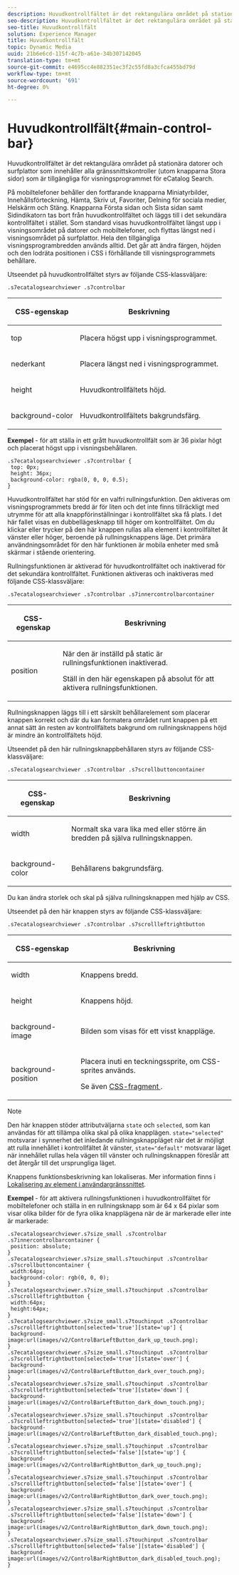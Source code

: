 ```yaml
---
description: Huvudkontrollfältet är det rektangulära området på stationära datorer och surfplattor som innehåller alla gränssnittskontroller (utom knapparna Stora sidor) som är tillgängliga för visningsprogrammet för eCatalog Search.
seo-description: Huvudkontrollfältet är det rektangulära området på stationära datorer och surfplattor som innehåller alla gränssnittskontroller (utom knapparna Stora sidor) som är tillgängliga för visningsprogrammet för eCatalog Search.
seo-title: Huvudkontrollfält
solution: Experience Manager
title: Huvudkontrollfält
topic: Dynamic Media
uuid: 21b6e6cd-115f-4c7b-a61e-34b307142045
translation-type: tm+mt
source-git-commit: e4695cc4e882351ec3f2c55fd8a3cfca455bd79d
workflow-type: tm+mt
source-wordcount: '691'
ht-degree: 0%

---
```



# Huvudkontrollfält{#main-control-bar}

Huvudkontrollfältet är det rektangulära området på stationära datorer och surfplattor som innehåller alla gränssnittskontroller (utom knapparna Stora sidor) som är tillgängliga för visningsprogrammet för eCatalog Search.

På mobiltelefoner behåller den fortfarande knapparna Miniatyrbilder, Innehållsförteckning, Hämta, Skriv ut, Favoriter, Delning för sociala medier, Helskärm och Stäng. Knapparna Första sidan och Sista sidan samt Sidindikatorn tas bort från huvudkontrollfältet och läggs till i det sekundära kontrollfältet i stället. Som standard visas huvudkontrollfältet längst upp i visningsområdet på datorer och mobiltelefoner, och flyttas längst ned i visningsområdet på surfplattor. Hela den tillgängliga visningsprogrambredden används alltid. Det går att ändra färgen, höjden och den lodräta positionen i CSS i förhållande till visningsprogrammets behållare.

Utseendet på huvudkontrollfältet styrs av följande CSS-klassväljare:

`.s7ecatalogsearchviewer .s7controlbar`

<table id="table_2C8D322F57114A72B43053CB4539C65C"> 
 <thead> 
  <tr> 
   <th colname="col1" class="entry"> <p> CSS-egenskap </p> </th> 
   <th colname="col2" class="entry"> <p>Beskrivning </p> </th> 
  </tr> 
 </thead>
 <tbody> 
  <tr> 
   <td colname="col1"> <p> <span class="codeph"> top  </span> </p> </td> 
   <td colname="col2"> <p>Placera högst upp i visningsprogrammet. </p> </td> 
  </tr> 
  <tr> 
   <td colname="col1"> <p> <span class="codeph"> nederkant  </span> </p> </td> 
   <td colname="col2"> <p>Placera längst ned i visningsprogrammet. </p> </td> 
  </tr> 
  <tr> 
   <td colname="col1"> <p> <span class="codeph"> height  </span> </p> </td> 
   <td colname="col2"> <p>Huvudkontrollfältets höjd. </p> </td> 
  </tr> 
  <tr> 
   <td colname="col1"> <p> <span class="codeph"> background-color  </span> </p> </td> 
   <td colname="col2"> <p>Huvudkontrollfältets bakgrundsfärg. </p> </td> 
  </tr> 
 </tbody> 
</table>

**Exempel**  - för att ställa in ett grått huvudkontrollfält som är 36 pixlar högt och placerat högst upp i visningsbehållaren.

```
.s7ecatalogsearchviewer .s7controlbar { 
 top: 0px; 
 height: 36px; 
 background-color: rgba(0, 0, 0, 0.5); 
}
```

Huvudkontrollfältet har stöd för en valfri rullningsfunktion. Den aktiveras om visningsprogrammets bredd är för liten och det inte finns tillräckligt med utrymme för att alla knappförinställningar i kontrollfältet ska få plats. I det här fallet visas en dubbellägesknapp till höger om kontrollfältet. Om du klickar eller trycker på den här knappen rullas alla element i kontrollfältet åt vänster eller höger, beroende på rullningsknappens läge. Det primära användningsområdet för den här funktionen är mobila enheter med små skärmar i stående orientering.

Rullningsfunktionen är aktiverad för huvudkontrollfältet och inaktiverad för det sekundära kontrollfältet. Funktionen aktiveras och inaktiveras med följande CSS-klassväljare:

`.s7ecatalogsearchviewer .s7controlbar .s7innercontrolbarcontainer`

<table id="table_C8225F38309B4099AF58AA1A815A8D55"> 
 <thead> 
  <tr> 
   <th colname="col1" class="entry"> <p> CSS-egenskap </p> </th> 
   <th colname="col2" class="entry"> <p>Beskrivning </p> </th> 
  </tr> 
 </thead>
 <tbody> 
  <tr> 
   <td colname="col1"> <p> <span class="codeph"> position </span> </p> </td> 
   <td colname="col2"> <p>När den är inställd på <span class="codeph"> static </span> är rullningsfunktionen inaktiverad. </p> <p>Ställ in den här egenskapen på <span class="codeph"> absolut </span> för att aktivera rullningsfunktionen. </p> </td> 
  </tr> 
 </tbody> 
</table>

Rullningsknappen läggs till i ett särskilt behållarelement som placerar knappen korrekt och där du kan formatera området runt knappen på ett annat sätt än resten av kontrollfältets bakgrund om rullningsknappens höjd är mindre än kontrollfältets höjd.

Utseendet på den här rullningsknappbehållaren styrs av följande CSS-klassväljare:

`.s7ecatalogsearchviewer .s7controlbar .s7scrollbuttoncontainer`

<table id="table_2CDDA8A18345497EAC4749A0D64C1658"> 
 <thead> 
  <tr> 
   <th colname="col1" class="entry"> <p> CSS-egenskap </p> </th> 
   <th colname="col2" class="entry"> <p>Beskrivning </p> </th> 
  </tr> 
 </thead>
 <tbody> 
  <tr> 
   <td colname="col1"> <p> <span class="codeph"> width </span> </p> </td> 
   <td colname="col2"> <p>Normalt ska vara lika med eller större än bredden på själva rullningsknappen. </p> </td> 
  </tr> 
  <tr> 
   <td colname="col1"> <p> <span class="codeph"> background-color  </span> </p> </td> 
   <td colname="col2"> <p>Behållarens bakgrundsfärg. </p> </td> 
  </tr> 
 </tbody> 
</table>

Du kan ändra storlek och skal på själva rullningsknappen med hjälp av CSS.

Utseendet på den här knappen styrs av följande CSS-klassväljare:

`.s7ecatalogsearchviewer .s7controlbar .s7scrollleftrightbutton`

<table id="table_F61CB3F696AC4018B164082FFA7777F4"> 
 <thead> 
  <tr> 
   <th colname="col1" class="entry"> <p> CSS-egenskap </p> </th> 
   <th colname="col2" class="entry"> <p>Beskrivning </p> </th> 
  </tr> 
 </thead>
 <tbody> 
  <tr> 
   <td colname="col1"> <p> <span class="codeph"> width  </span> </p> </td> 
   <td colname="col2"> <p>Knappens bredd. </p> </td> 
  </tr> 
  <tr> 
   <td colname="col1"> <p> <span class="codeph"> height  </span> </p> </td> 
   <td colname="col2"> <p>Knappens höjd. </p> </td> 
  </tr> 
  <tr> 
   <td colname="col1"> <p> <span class="codeph"> background-image  </span> </p> </td> 
   <td colname="col2"> <p>Bilden som visas för ett visst knappläge. </p> </td> 
  </tr> 
  <tr> 
   <td colname="col1"> <p> <span class="codeph"> background-position  </span> </p> </td> 
   <td colname="col2"> <p>Placera inuti en teckningssprite, om CSS-sprites används. </p> <p>Se även <a href="../../../c-html5-s7-aem-asset-viewers/c-html5-ecatsearch-viewer-about/c-html5-ecatsearch-viewer-customizingviewer/c-html5-ecatsearch-viewer-customizingviewer.md#section-9d570f95eb2443aca74c1b02f6e89aff" format="dita" scope="local"> CSS-fragment </a>. </p> </td> 
  </tr> 
 </tbody> 
</table>

>[!NOTE]
>
>Den här knappen stöder attributväljarna `state` och `selected`, som kan användas för att tillämpa olika skal på olika knapplägen. `state="selected"` motsvarar i synnerhet det inledande rullningsknappläget när det är möjligt att rulla innehållet i kontrollfältet åt vänster, `state="default"` motsvarar läget när innehållet rullas hela vägen till vänster och rullningsknappen föreslår att det återgår till det ursprungliga läget.

Knappens funktionsbeskrivning kan lokaliseras. Mer information finns i [Lokalisering av element i användargränssnittet](../../../c-html5-s7-aem-asset-viewers/c-html5-ecatsearch-viewer-about/c-html5-ecatsearch-viewer-localization.md#concept-cbfc39344c494eb7b9f6a272cff0cc74).

**Exempel**  - för att aktivera rullningsfunktionen i huvudkontrollfältet för mobiltelefoner och ställa in en rullningsknapp som är 64 x 64 pixlar som visar olika bilder för de fyra olika knapplägena när de är markerade eller inte är markerade:

```
.s7ecatalogsearchviewer.s7size_small .s7controlbar .s7innercontrolbarcontainer { 
 position: absolute; 
} 
.s7ecatalogsearchviewer.s7size_small.s7touchinput .s7controlbar .s7scrollbuttoncontainer { 
 width:64px; 
 background-color: rgb(0, 0, 0); 
} 
.s7ecatalogsearchviewer.s7size_small.s7touchinput .s7controlbar .s7scrollleftrightbutton { 
 width:64px; 
 height:64px; 
} 
.s7ecatalogsearchviewer.s7size_small.s7touchinput .s7controlbar .s7scrollleftrightbutton[selected='true'][state='up'] { 
 background-image:url(images/v2/ControlBarLeftButton_dark_up_touch.png); 
} 
.s7ecatalogsearchviewer.s7size_small.s7touchinput .s7controlbar .s7scrollleftrightbutton[selected='true'][state='over'] { 
 background-image:url(images/v2/ControlBarLeftButton_dark_over_touch.png); 
} 
.s7ecatalogsearchviewer.s7size_small.s7touchinput .s7controlbar .s7scrollleftrightbutton[selected='true'][state='down'] { 
 background-image:url(images/v2/ControlBarLeftButton_dark_down_touch.png); 
} 
.s7ecatalogsearchviewer.s7size_small.s7touchinput .s7controlbar .s7scrollleftrightbutton[selected='true'][state='disabled'] { 
 background-image:url(images/v2/ControlBarLeftButton_dark_disabled_touch.png); 
} 
.s7ecatalogsearchviewer.s7size_small.s7touchinput .s7controlbar .s7scrollleftrightbutton[selected='false'][state='up'] { 
 background-image:url(images/v2/ControlBarRightButton_dark_up_touch.png); 
} 
.s7ecatalogsearchviewer.s7size_small.s7touchinput .s7controlbar .s7scrollleftrightbutton[selected='false'][state='over'] { 
 background-image:url(images/v2/ControlBarRightButton_dark_over_touch.png); 
} 
.s7ecatalogsearchviewer.s7size_small.s7touchinput .s7controlbar .s7scrollleftrightbutton[selected='false'][state='down'] { 
 background-image:url(images/v2/ControlBarRightButton_dark_down_touch.png); 
} 
.s7ecatalogsearchviewer.s7size_small.s7touchinput .s7controlbar .s7scrollleftrightbutton[selected='false'][state='disabled'] { 
 background-image:url(images/v2/ControlBarRightButton_dark_disabled_touch.png); 
}
```

